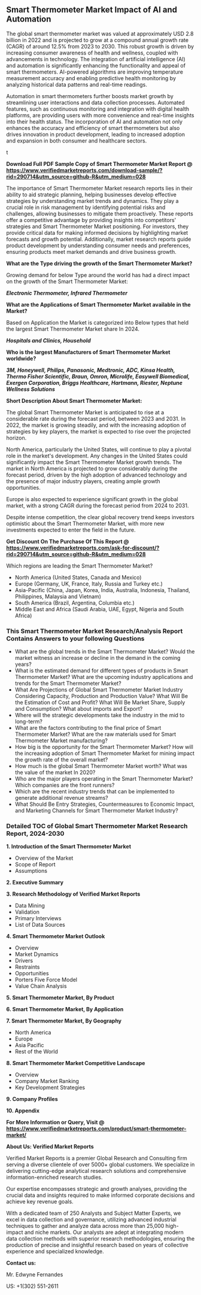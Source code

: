 <h2>Smart Thermometer Market Impact of AI and Automation</h2><p>The global smart thermometer market was valued at approximately USD 2.8 billion in 2022 and is projected to grow at a compound annual growth rate (CAGR) of around 12.5% from 2023 to 2030. This robust growth is driven by increasing consumer awareness of health and wellness, coupled with advancements in technology. The integration of artificial intelligence (AI) and automation is significantly enhancing the functionality and appeal of smart thermometers. AI-powered algorithms are improving temperature measurement accuracy and enabling predictive health monitoring by analyzing historical data patterns and real-time readings.</p><p>Automation in smart thermometers further boosts market growth by streamlining user interactions and data collection processes. Automated features, such as continuous monitoring and integration with digital health platforms, are providing users with more convenience and real-time insights into their health status. The incorporation of AI and automation not only enhances the accuracy and efficiency of smart thermometers but also drives innovation in product development, leading to increased adoption and expansion in both consumer and healthcare sectors.</p>t</p><p id="" class=""><strong>Download Full PDF Sample Copy of Smart Thermometer Market Report @ <a href="https://www.verifiedmarketreports.com/download-sample/?rid=290714&utm_source=github-R&utm_medium=028" target="_blank">https://www.verifiedmarketreports.com/download-sample/?rid=290714&utm_source=github-R&utm_medium=028</a></strong></p><p>The importance of&nbsp;Smart Thermometer Market research reports lies in their ability to aid strategic planning, helping businesses develop effective strategies by understanding market trends and dynamics. They play a crucial role in risk management by identifying potential risks and challenges, allowing businesses to mitigate them proactively. These reports offer a competitive advantage by providing insights into competitors' strategies and Smart Thermometer Market positioning. For investors, they provide critical data for making informed decisions by highlighting market forecasts and growth potential. Additionally, market research reports guide product development by understanding consumer needs and preferences, ensuring products meet market demands and drive business growth.</p><p><strong>What are the&nbsp;Type driving the growth of the Smart Thermometer Market?</strong></p><p id="" class="">Growing demand for below Type around the world has had a direct impact on the growth of the Smart Thermometer Market:</p><em><strong>Electronic Thermometer, Infrared Thermometer</strong></em></p><strong>What are the&nbsp;Applications&nbsp;of Smart Thermometer Market available in the Market?</strong></p><p id="" class="">Based on Application the Market is categorized into Below types that held the largest Smart Thermometer Market share In 2024.</p><em><strong>Hospitals and Clinics, Household</strong></em></p><strong>Who is the largest Manufacturers of Smart Thermometer Market worldwide?</strong></p><p><em><strong>3M, Honeywell, Philips, Panasonic, Medtronic, ADC, Kinsa Health, Thermo Fisher Scientific, Braun, Omron, Microlife, Easywell Biomedical, Exergen Corporation, Briggs Healthcare, Hartmann, Riester, Neptune Wellness Solutions</strong></em></p><p id="" class=""><strong>Short Description About Smart Thermometer Market:</strong></p><p>The global Smart Thermometer Market is anticipated to rise at a considerable rate during the forecast period, between 2023 and 2031. In 2022, the market is growing steadily, and with the increasing adoption of strategies by key players, the market is expected to rise over the projected horizon.</p><p>North America, particularly the United States, will continue to play a pivotal role in the market's development. Any changes in the United States could significantly impact the Smart Thermometer Market growth trends. The market in North America is projected to grow considerably during the forecast period, driven by the high adoption of advanced technology and the presence of major industry players, creating ample growth opportunities.</p><p>Europe is also expected to experience significant growth in the global market, with a strong CAGR during the forecast period from 2024 to 2031.</p><p>Despite intense competition, the clear global recovery trend keeps investors optimistic about the Smart Thermometer Market, with more new investments expected to enter the field in the future.</p><p id="" class=""><strong>Get Discount On The Purchase Of This Report @ <a href="https://www.verifiedmarketreports.com/ask-for-discount/?rid=290714&utm_source=github-R&utm_medium=028" target="_blank">https://www.verifiedmarketreports.com/ask-for-discount/?rid=290714&utm_source=github-R&utm_medium=028</a></strong></p>Which regions are leading the Smart Thermometer Market?</p><ul><li>North America (United States, Canada and Mexico)</li><li>Europe (Germany, UK, France, Italy, Russia and Turkey etc.)</li><li>Asia-Pacific (China, Japan, Korea, India, Australia, Indonesia, Thailand, Philippines, Malaysia and Vietnam)</li><li>South America (Brazil, Argentina, Columbia etc.)</li><li>Middle East and Africa (Saudi Arabia, UAE, Egypt, Nigeria and South Africa)</li></ul><h3 id="" class="">This Smart Thermometer Market Research/Analysis Report Contains Answers to your following Questions</h3><ul><li>What are the global trends in the Smart Thermometer Market? Would the market witness an increase or decline in the demand in the coming years?</li><li>What is the estimated demand for different types of products in Smart Thermometer Market? What are the upcoming industry applications and trends for the Smart Thermometer Market?</li><li>What Are Projections of Global Smart Thermometer Market Industry Considering Capacity, Production and Production Value? What Will Be the Estimation of Cost and Profit? What Will Be Market Share, Supply and Consumption? What about imports and Export?</li><li>Where will the strategic developments take the industry in the mid to long-term?</li><li>What are the factors contributing to the final price of Smart Thermometer Market? What are the raw materials used for Smart Thermometer Market manufacturing?</li><li>How big is the opportunity for the Smart Thermometer Market? How will the increasing adoption of Smart Thermometer Market for mining impact the growth rate of the overall market?</li><li>How much is the global Smart Thermometer Market worth? What was the value of the market In 2020?</li><li>Who are the major players operating in the Smart Thermometer Market? Which companies are the front runners?</li><li>Which are the recent industry trends that can be implemented to generate additional revenue streams?</li><li>What Should Be Entry Strategies, Countermeasures to Economic Impact, and Marketing Channels for Smart Thermometer Market Industry?</li></ul><h3 id="" class="">Detailed TOC of Global Smart Thermometer Market Research Report, 2024-2030</h3><p id="" class=""><strong>1. Introduction of the Smart Thermometer Market</strong></p><ul><li>Overview of the Market</li><li>Scope of Report</li><li>Assumptions</li></ul><p id="" class=""><strong>2. Executive Summary</strong></p><p id="" class=""><strong>3. Research Methodology of Verified Market Reports</strong></p><ul><li>Data Mining</li><li>Validation</li><li>Primary Interviews</li><li>List of Data Sources</li></ul><p id="" class=""><strong>4. Smart Thermometer Market Outlook</strong></p><ul><li>Overview</li><li>Market Dynamics</li><li>Drivers</li><li>Restraints</li><li>Opportunities</li><li>Porters Five Force Model</li><li>Value Chain Analysis</li></ul><p id="" class=""><strong>5. Smart Thermometer Market, By Product</strong></p><p id="" class=""><strong>6. Smart Thermometer Market, By Application</strong></p><p id="" class=""><strong>7. Smart Thermometer Market, By Geography</strong></p><ul><li>North America</li><li>Europe</li><li>Asia Pacific</li><li>Rest of the World</li></ul><p id="" class=""><strong>8. Smart Thermometer Market Competitive Landscape</strong></p><ul><li>Overview</li><li>Company Market Ranking</li><li>Key Development Strategies</li></ul><p id="" class=""><strong>9. Company Profiles</strong></p><p id="" class=""><strong>10. Appendix</strong></p><p id="" class=""><strong>For More Information or Query, Visit @ <a href="https://www.verifiedmarketreports.com/product/smart-thermometer-market/" target="_blank">https://www.verifiedmarketreports.com/product/smart-thermometer-market/</a></strong></p><p id="" class=""><strong>About Us: Verified Market Reports</strong></p><p id="" class="">Verified Market Reports is a premier Global Research and Consulting firm serving a diverse clientele of over 5000+ global customers. We specialize in delivering cutting-edge analytical research solutions and comprehensive information-enriched research studies.</p><p id="" class="">Our expertise encompasses strategic and growth analyses, providing the crucial data and insights required to make informed corporate decisions and achieve key revenue goals.</p><p id="" class="">With a dedicated team of 250 Analysts and Subject Matter Experts, we excel in data collection and governance, utilizing advanced industrial techniques to gather and analyze data across more than 25,000 high-impact and niche markets. Our analysts are adept at integrating modern data collection methods with superior research methodologies, ensuring the production of precise and insightful research based on years of collective experience and specialized knowledge.</p><p id="" class=""><strong>Contact us:</strong></p><p id="" class="">Mr. Edwyne Fernandes</p><p id="" class="">US: +1(302) 551-2611</p>